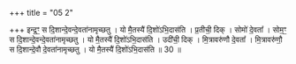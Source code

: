 +++
title = "05 2"

+++
इन्द्र॒ꣳ॒ स दि॒शान्दे॒वन्दे॒वता॑नामृच्छतु । यो मै॒तस्यै॑ दि॒शो॑ऽभि॒दास॑ति । प्र॒तीची॒ दिक् । सोमो॑ दे॒वता᳚ ।  सोम॒ꣳ॒ स दि॒शान्दे॒वन्दे॒वता॑नामृच्छतु । यो मै॒तस्यै॑ दि॒शो॑ऽभि॒दास॑ति । उदी॑ची॒ दिक् । मि॒त्रावरु॑णौ दे॒वता᳚ ।  मि॒त्रावरु॑णौ॒ स दि॒शान्दे॒वौ दे॒वता॑नामृच्छतु । यो मै॒तस्यै॑ दि॒शो॑ऽभि॒दास॑ति ॥ 30 ॥

